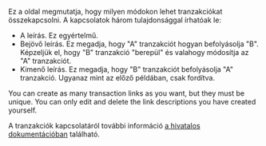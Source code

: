 Ez a oldal megmutatja, hogy milyen módokon lehet tranzakciókat összekapcsolni. A kapcsolatok három tulajdonsággal írhatóak le:

* A leírás. Ez egyértelmű.
* Bejövő leírás. Ez megadja, hogy "A" tranzakciót hogyan befolyásolja "B". Képzeljük el, hogy "B" tranzakció "berepül" és valahogy módosítja az "A" tranzakciót.
* Kimenő leírás. Ez megadja, hogy "B" tranzakciót befolyásolja "A" tranzakció. Ugyanaz mint az előző példában, csak fordítva.

You can create as many transaction links as you want, but they must be unique. You can only edit and delete the link descriptions you have created yourself.

A tranzakciók kapcsolatáról további információ [a hivatalos dokumentációban](https://firefly-iii.readthedocs.io/en/latest/advanced/links.html) található.